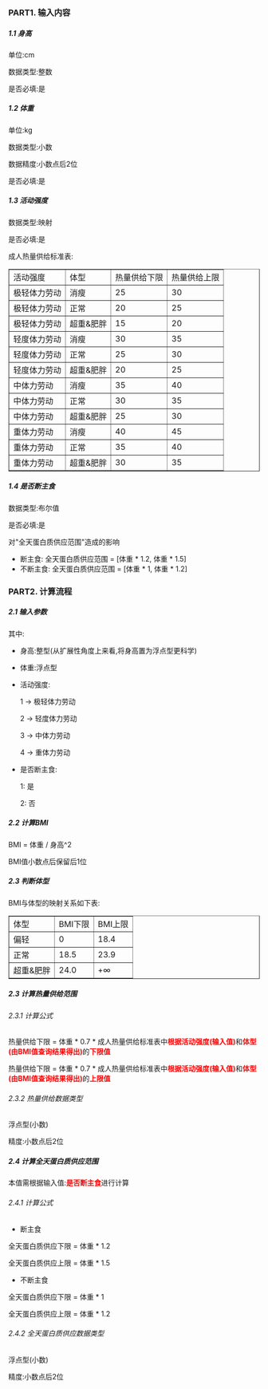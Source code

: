 ### PART1. 输入内容

##### 1.1 身高

单位:cm

数据类型:整数

是否必填:是

##### 1.2 体重

单位:kg

数据类型:小数

数据精度:小数点后2位

是否必填:是

##### 1.3 活动强度

数据类型:映射

是否必填:是

成人热量供给标准表:

<table border="1px solid black">
    <tr>
    	<td>活动强度</td>
    	<td>体型</td>
    	<td>热量供给下限</td>
    	<td>热量供给上限</td>
    </tr>
	<tr>
		<td>极轻体力劳动</td>
		<td>消瘦</td>
		<td>25</td>
		<td>30</td>
	</tr>
	<tr>
		<td>极轻体力劳动</td>
		<td>正常</td>
		<td>20</td>	
		<td>25</td>
	</tr>
	<tr>
		<td>极轻体力劳动</td>
		<td>超重&肥胖</td>
		<td>15</td>
		<td>20</td>
	</tr>
	<tr>
		<td>轻度体力劳动</td>
		<td>消瘦</td>
		<td>30</td>	
		<td>35</td>
	</tr>
	<tr>
		<td>轻度体力劳动</td>
		<td>正常</td>
		<td>25</td>
		<td>30</td>
	</tr>
	<tr>
		<td>轻度体力劳动</td>
		<td>超重&肥胖</td>
		<td>20</td>
		<td>25</td>
	</tr>
	<tr>
		<td>中体力劳动</td>
		<td>消瘦</td>
		<td>35</td>
		<td>40</td>
	</tr>
	<tr>
		<td>中体力劳动</td>
		<td>正常</td>
		<td>30</td>
		<td>35</td>
	</tr>
	<tr>
		<td>中体力劳动</td>
		<td>超重&肥胖</td>
		<td>25</td>
		<td>30</td>
	</tr>
	<tr>
		<td>重体力劳动</td>
		<td>消瘦</td>
		<td>40</td>
		<td>45</td>
	</tr>
	<tr>
		<td>重体力劳动</td>
		<td>正常</td>
		<td>35</td>
		<td>40</td>
	</tr>
	<tr>
		<td>重体力劳动</td>
		<td>超重&肥胖</td>
		<td>30</td>
		<td>35</td>
	</tr>
</table>

##### 1.4 是否断主食

数据类型:布尔值

是否必填:是

对"全天蛋白质供应范围"造成的影响

- 断主食: 全天蛋白质供应范围 = [体重 * 1.2, 体重 * 1.5]
- 不断主食: 全天蛋白质供应范围 = [体重 * 1, 体重 * 1.2]

### PART2. 计算流程

##### 2.1 输入参数

其中:

- 身高:整型(从扩展性角度上来看,将身高置为浮点型更科学)
- 体重:浮点型
- 活动强度: 

	1 -> 极轻体力劳动
	
	2 -> 轻度体力劳动
	
	3 -> 中体力劳动
	
	4 -> 重体力劳动
	
- 是否断主食:

	1: 是
	
	2: 否
	
##### 2.2 计算BMI

BMI = 体重 / 身高^2

BMI值小数点后保留后1位

##### 2.3 判断体型

BMI与体型的映射关系如下表:

<table border="1px solid black">
    <tr>
    	<td>体型</td>
    	<td>BMI下限</td>
    	<td>BMI上限</td>
    </tr>
	<tr>
		<td>偏轻</td>
		<td>0</td>
		<td>18.4</td>
	</tr>
	<tr>
		<td>正常</td>
		<td>18.5</td>
		<td>23.9</td>
	</tr>
	<tr>
		<td>超重&肥胖</td>
		<td>24.0</td>
		<td>+∞</td>
	</tr>
</table>

##### 2.3 计算热量供给范围

###### 2.3.1 计算公式

热量供给下限 = 体重 * 0.7 * 成人热量供给标准表中<font color="red">**根据活动强度(输入值)**</font>和<font color="red">**体型(由BMI值查询结果得出)**</font>的<font color="red">**下限值**</font>

热量供给下限 = 体重 * 0.7 * 成人热量供给标准表中<font color="red">**根据活动强度(输入值)**</font>和<font color="red">**体型(由BMI值查询结果得出)**</font>的<font color="red">**上限值**</font>

###### 2.3.2 热量供给数据类型

浮点型(小数)

精度:小数点后2位

##### 2.4 计算全天蛋白质供应范围

本值需根据输入值:<font color="red">**是否断主食**</font>进行计算

###### 2.4.1 计算公式

- 断主食

全天蛋白质供应下限 = 体重 * 1.2

全天蛋白质供应上限 = 体重 * 1.5

- 不断主食

全天蛋白质供应下限 = 体重 * 1

全天蛋白质供应上限 = 体重 * 1.2

###### 2.4.2 全天蛋白质供应数据类型

浮点型(小数)

精度:小数点后2位

